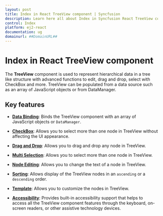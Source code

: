 ```yaml
---
layout: post
title: Index in React TreeView component | Syncfusion
description: Learn here all about Index in Syncfusion React TreeView component of Syncfusion Essential JS 2 and more.
control: Index 
platform: ej2-react
documentation: ug
domainurl: ##DomainURL##
---
```


# Index in React TreeView component

The **TreeView** component is used to represent hierarchical data in a tree like structure with advanced functions to edit, drag and drop, select with CheckBox and more. TreeView can be populated from a data source such as an array of JavaScript objects or from DataManager.

## Key features

* **[Data Binding](https://ej2.syncfusion.com/react/documentation/treeview/data-binding)**: Binds the TreeView component with an array of JavaScript objects or `DataManager`.

* **[CheckBox](https://ej2.syncfusion.com/react/documentation/treeview/check-box)**: Allows you to select more than one node in TreeView without affecting the UI appearance.

* **[Drag and Drop](https://ej2.syncfusion.com/react/documentation/treeview/drag-and-drop)**: Allows you to drag and drop any node in TreeView.

* **[Multi Selection](https://ej2.syncfusion.com/react/documentation/treeview/multiple-selection)**: Allows you to select more than one node in TreeView.

* **[Node Editing](https://ej2.syncfusion.com/react/documentation/treeview/node-editing)**: Allows you to change the text of a node in TreeView.

* **[Sorting](https://ej2.syncfusion.com/react/documentation/treeview/ej1-api-migration#common)**: Allows display of the TreeView nodes in an `ascending`
or a `descending` order.

* **[Template](https://ej2.syncfusion.com/react/documentation/treeview/template)**: Allows you to customize the nodes in TreeView.

* **[Accessibility](https://ej2.syncfusion.com/react/documentation/treeview/accessibility)**: Provides built-in accessibility support that helps to access all the TreeView component features through the keyboard, on-screen readers, or other assistive technology devices.